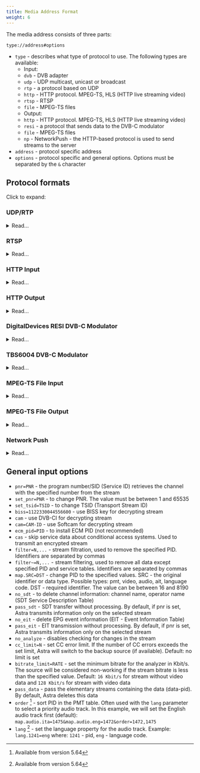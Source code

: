 ```yaml
---
title: Media Address Format
weight: 6
---
```


The media address consists of three parts:

```
type://address#options
```

- `type` - describes what type of protocol to use. The following types are available:
    - Input:
    - `dvb` - DVB adapter
    - `udp` - UDP multicast, unicast or broadcast
    - `rtp` - a protocol based on UDP
    - `http` - HTTP protocol. MPEG-TS, HLS (HTTP live streaming video)
    - `rtsp` - RTSP
    - `file` - MPEG-TS files
    - Output:
    - `http` - HTTP protocol. MPEG-TS, HLS (HTTP live streaming video)
    - `resi` - a protocol that sends data to the DVB-C modulator
    - `file` - MPEG-TS files
    - `np` - NetworkPush - the HTTP-based protocol is used to send streams to the server
- `address` - protocol specific address
- `options` - protocol specific and general options. Options must be separated by the `&` character

## Protocol formats

Click to expand:


### UDP/RTP

<details>
<summary>Read...</summary>
<div markdown="1">

```
udp://[interface@]address[:port][#options]
rtp://[interface@]address[:port][#options]
```

- `interface` - IPv4 address or name of the local interface. The routing table is used by default.
- `address` - IPv4 address of the stream. Multicast or unicast.
- `port` - port number. Default: `1234`.

Input options:

- `thread` - receives UDP in separate thread
- `renew=INTERVAL` - renewing your multicast group subscription after a specified time (in seconds)
- `ts_size=BYTES` - size of the TS packet with FEC codes
- `socket_size=BYTES` - size of the system socket. Default: `sysctl net.core.rmem_default`

Output options:

- `ttl=TTL` - the life time of a UDP packet. Default: `32`
- `cbr=RATE` - add NULL-TS packets to the stream to get a constant bitrate. The value must be in KBit/s
- `socket_size=BYTES` - size of the system socket. Default: `sysctl net.core.wmem_default`

For example:

```
udp://239.255.1.1:1234
udp://eth0@239.255.1.1
udp://239.255.1.1:1234#cbr=8000
```

</div></details>


### RTSP

<details>
<summary>Read...</summary>
<div markdown="1">

RTSP protocol is only available for receiving

```
rtsp://[login:password@]address[:port][/path][#options]
```

- `login:password` - username and password for authorization rtsp
- `address` - IPv4 server address or domain name
- `port` - port number. Default: `554`
- `path` - the path to the resource. Default: `/`

Input options:

- `tcp` - interleaved mode. receive stream over TCP instead UDP
- `ua=NAME` - custom User-Agent header

</div></details>


### HTTP Input

<details>
<summary>Read...</summary>
<div markdown="1">

```
http://[auth@]host[:port][/path][#options]
https://[auth@]host[:port][/path][#options]
```

- `auth` - login and password for http authentication
- `host` - remote server address
- `port` - remote port. Default: `80` for http and `443` for https
- `path` - the path to the resource. Default: `/`

Options:

- `ua=NAME` - custom User-Agent header
- `buffer_time=SECONDS` - incoming buffer size in seconds. Default: `3` for HTTP. For HLS depends of segment size
- `no_sync` - only for HTTP streams. Disables bufferization
- `debug` - log all receiving information: HTTP headers, segments download time
- `bandwidth=KBIT` - only for HLS streams. Choose variant with bandwidth close to defined value. By the default selects stream with maximal bandwidth

</div></details>


### HTTP Output

<details>
<summary>Read...</summary>
<div markdown="1">

```
http://interface:port[/path][#options]
https://interface:port[/path][#options]
http://interface:port[/path]/index.m3u8[#options]
```

- `https` - available since 2020-12-11
- `interface` - local interface IPv4 address or `0` to accespt connectiona on all interfaces
- `port` - port
- `path` - resource path. HLS will be enabled if path has file with `.m3u8` extension

Options:

- `no_auth` - access to the stream without authentication

HLS Options:

- `duration=5` - segment length in seconds. Default: `5`
- `quantity=6` - number of segments. Default: `6`

_Recomends to use global HLS setings_

HTTP Options:

- `buffer_size=SIZE` - the size of the client buffer, in kilobytes. A buffer is allocated for each connection and prevents data loss during transmission delay. Default: `1024`
- `buffer_fill=SIZE` - the minimum size of data in kilobytes that must be collected before sending to the client. Default: `buffer_size / 20`

</div></details>


### DigitalDevices RESI DVB-C Modulator

<details>
<summary>Read...</summary>
<div markdown="1">

```
resi://#adapter=0&device=0&frequency=346&modulation=QAM256
```

Options:

- `adapter` - RESI adapter number in the system: /dev/dvb/adapter0
- `device` - modulator number in RESI adapter: /dev/dvb/adapter0/mod0
- `frequency` - transponder frequency
- `symbolrate` - transponder speed. Default: `6900`
- `modulation` - DVB-C modulation, possible meanings: QAM16, QAM32, QAM64, QAM128, QAM256. Default: `QAM64`
- `attenuator` - Signal attenuation. The value must be between 0 and 10. Default: `0`

</div></details>


### TBS6004 DVB-C Modulator

<details>
<summary>Read...</summary>
<div markdown="1">

TBS6004 is a DVB-C modulator manufactured by TBS. Available since 2020-12-28

```
tbs://#adapter=0&device=0&frequency=346&modulation=QAM256
```

Options:

- `adapter` - RESI adapter number in the system: /dev/tbsmod0
- `device` - modulator number in RESI adapter: /dev/tbsmod0/mod0
- `frequency` - transponder frequency
- `symbolrate` - transponder speed. Default: `6900`
- `modulation` - DVB-C modulation, possible meanings: QAM16, QAM32, QAM64, QAM128, QAM256. Default: `QAM64`

</div></details>


### MPEG-TS File Input

<details>
<summary>Read...</summary>
<div markdown="1">

```
file://path[#options]
```

- `path` - the path to the file

Path could be absolute - starting with `/` for example `file:///mnt/raid0/file.ts`
or relative `file://file.ts`

Options:

- `loop` - looping file playback
- `lock` - full path to lock file to save reading position

</div></details>


### MPEG-TS File Output

<details>
<summary>Read...</summary>
<div markdown="1">

```
file://path[#options]
```

- `path` - the path to the file

Path could be absolute - starting with `/` for example `file:///mnt/raid0/file.ts`
or relative `file://file.ts`, or path to directory `file:///mnt/storage/stream/`

Options:

- `duration` - single file length in minutes. Only for writing to directory
- `depth` - arhive time in hours. Files older than `depth` will be removed from directory

</div></details>


### Network Push

<details>
<summary>Read...</summary>
<div markdown="1">

Network Push — The HTTP-based transmission protocol.
Used for transmitting stream from the client to the server.

```
np://[login:password@]address[:port][/path]
```

- `login:password` - login and password for HTTP authorization. Supports: Basic, Digest. For Input only!
- `address` - IPv4 address or host domain name
- `port` - port number. Default: `80`
- `path` - the path to the resource. Default: `/`

</div></details>


## General input options

- `pnr=PNR` - the program number/SID (Service ID) retrieves the channel with the specified number from the stream
- `set_pnr=PNR` - to change  PNR. The value must be between 1 and 65535
- `set_tsid=TSID` - to change TSID (Transport Stream ID)
- `biss=1122330044556600` - use BISS key for decrypting stream
- `cam` - use DVB-CI for decrypting stream
- `cam=CAM-ID` - use Softcam for decrypting stream
- `ecm_pid=PID` - to install ECM PID (not recommended)
- `cas` - skip service data about conditional access systems. Used to transmit an encrypted stream
- `filter=N,...` - stream filtration, used to remove the specified PID. Identifiers are separated by commas
- `filter~=N,...` - stream filtering, used to remove all data except specified PID and service tables. Identifiers are separated by commas
- `map.SRC=DST` - change PID to the specified values. SRC - the original identifier or data type. Possible types: pmt, video, audio, ait, language code. DST - required identifier. The value can be between 16 and 8190
- `no_sdt` - to delete channel information: channel name, operator name (SDT Service Description Table)
- `pass_sdt` - SDT transfer without processing. By default, if pnr is set, Astra transmits information only on the selected stream
- `no_eit` - delete EPG event information (EIT - Event Information Table)
- `pass_eit` - EIT transmission without processing. By default, if pnr is set, Astra transmits information only on the selected stream
- `no_analyze` - disables checking for changes in the stream
- `cc_limit=N` - set CC error limit. If the number of CC errors exceeds the set limit, Astra will switch to the backup source (if available). Default: no limit is set
- `bitrate_limit=RATE` - set the minimum bitrate for the analyzer in Kbit/s. The source will be considered non-working if the stream bitrate is less than the specified value. Default: `16 Kbit/s` for stream without video data and `128 Kbit/s` for stream with video data
- `pass_data` - pass the elementary streams containing the data (data-pid). By default, Astra deletes this data
- `order` [^1] - sort PID in the PMT table. Often used with the `lang` parameter to select a priority audio track. In this example, we will set the English audio track first (default): `map.audio.ita=1475&map.audio.eng=1472&order=1472,1475`
- `lang` [^1] - set the language property for the audio track. Example: `lang.1241=eng` where: `1241` - pid, `eng` - language code.

[^1]: Available from version 5.64
